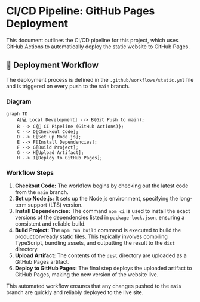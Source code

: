 #  CI/CD Pipeline: GitHub Pages Deployment

This document outlines the CI/CD pipeline for this project, which uses GitHub Actions to automatically deploy the static website to GitHub Pages.

## 🚀 Deployment Workflow

The deployment process is defined in the `.github/workflows/static.yml` file and is triggered on every push to the `main` branch.

### Diagram

```mermaid
graph TD
    A[💻 Local Development] --> B(Git Push to main);
    B --> C{🤖 CI Pipeline (GitHub Actions)};
    C --> D[Checkout Code];
    D --> E[Set up Node.js];
    E --> F[Install Dependencies];
    F --> G[Build Project];
    G --> H[Upload Artifact];
    H --> I[Deploy to GitHub Pages];
```

###  Workflow Steps

1.  **Checkout Code:** The workflow begins by checking out the latest code from the `main` branch.
2.  **Set up Node.js:** It sets up the Node.js environment, specifying the long-term support (LTS) version.
3.  **Install Dependencies:** The command `npm ci` is used to install the exact versions of the dependencies listed in `package-lock.json`, ensuring a consistent and reliable build.
4.  **Build Project:** The `npm run build` command is executed to build the production-ready static files. This typically involves compiling TypeScript, bundling assets, and outputting the result to the `dist` directory.
5.  **Upload Artifact:** The contents of the `dist` directory are uploaded as a GitHub Pages artifact.
6.  **Deploy to GitHub Pages:** The final step deploys the uploaded artifact to GitHub Pages, making the new version of the website live.

This automated workflow ensures that any changes pushed to the `main` branch are quickly and reliably deployed to the live site.